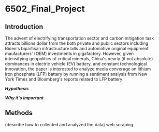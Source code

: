 # 6502_Final_Project
## **Introduction**
The advent of electrifying transportation sector and carbon mitigation task attracts billions dollar from the both private and public sectors including Biden's bipartisan infrastructure bills and automotive original equipment maufacturers' (OEM) investments in gigafactory. However, given intensifying geopolitics of critical minerals, China's nearly (if not absolute) dominances in electric vehicle (EV) battery, and constant technological innovation, the paper is interested to analyze media converage on lithium iron phosphate (LFP) battery by running a sentiment analysis from New York Times and Bloomberg's reports related to LFP battery<br>


**_Hypothesis_**<br>


**_Why it's important_**<br>

## **Methods**
(describe how to collected and analyzed the data)
web scraping



##
